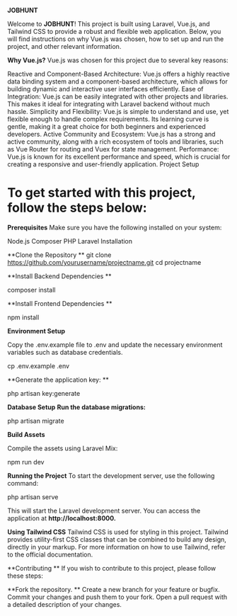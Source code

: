 **JOBHUNT**

Welcome to **JOBHUNT**! This project is built using Laravel, Vue.js, and Tailwind CSS to provide a robust and flexible web application. Below, you will find instructions on why Vue.js was chosen, how to set up and run the project, and other relevant information.

**Why Vue.js?**
Vue.js was chosen for this project due to several key reasons:

Reactive and Component-Based Architecture: Vue.js offers a highly reactive data binding system and a component-based architecture, which allows for building dynamic and interactive user interfaces efficiently.
Ease of Integration: Vue.js can be easily integrated with other projects and libraries. This makes it ideal for integrating with Laravel backend without much hassle.
Simplicity and Flexibility: Vue.js is simple to understand and use, yet flexible enough to handle complex requirements. Its learning curve is gentle, making it a great choice for both beginners and experienced developers.
Active Community and Ecosystem: Vue.js has a strong and active community, along with a rich ecosystem of tools and libraries, such as Vue Router for routing and Vuex for state management.
Performance: Vue.js is known for its excellent performance and speed, which is crucial for creating a responsive and user-friendly application.
Project Setup

<h1>To get started with this project, follow the steps below:</h1>

**Prerequisites**
Make sure you have the following installed on your system:

Node.js
Composer
PHP
Laravel
Installation


**Clone the Repository
**
git clone https://github.com/yourusername/projectname.git
cd projectname

**Install Backend Dependencies
**

composer install


**Install Frontend Dependencies
**

npm install

**Environment Setup**

Copy the .env.example file to .env and update the necessary environment variables such as database credentials.


cp .env.example .env

**Generate the application key:
**

php artisan key:generate

**Database Setup**
**Run the database migrations:**

php artisan migrate

**Build Assets**

Compile the assets using Laravel Mix:


npm run dev

**Running the Project**
To start the development server, use the following command:

php artisan serve

This will start the Laravel development server. You can access the application at **http://localhost:8000.**


**Using Tailwind CSS**
Tailwind CSS is used for styling in this project. Tailwind provides utility-first CSS classes that can be combined to build any design, directly in your markup. For more information on how to use Tailwind, refer to the official documentation.

**Contributing
**
If you wish to contribute to this project, please follow these steps:

**Fork the repository.
**
Create a new branch for your feature or bugfix.
Commit your changes and push them to your fork.
Open a pull request with a detailed description of your changes.
